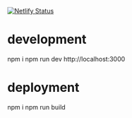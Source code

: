 [![Netlify Status](https://api.netlify.com/api/v1/badges/30afdcb3-b1c8-4885-b2e7-54ee486c8390/deploy-status)](https://app.netlify.com/sites/framekiller/deploys)

# development
npm i
npm run dev
http://localhost:3000

# deployment
npm i
npm run build
